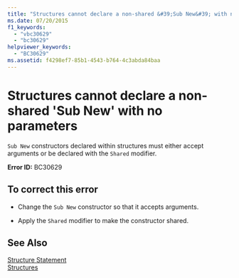 ```yaml
---
title: "Structures cannot declare a non-shared &#39;Sub New&#39; with no parameters"
ms.date: 07/20/2015
f1_keywords: 
  - "vbc30629"
  - "bc30629"
helpviewer_keywords: 
  - "BC30629"
ms.assetid: f4298ef7-85b1-4543-b764-4c3abda84baa
---
```

# Structures cannot declare a non-shared &#39;Sub New&#39; with no parameters
`Sub New` constructors declared within structures must either accept arguments or be declared with the `Shared` modifier.  
  
 **Error ID:** BC30629  
  
## To correct this error  
  
- Change the `Sub New` constructor so that it accepts arguments.  
  
- Apply the `Shared` modifier to make the constructor shared.  
  
## See Also  
 [Structure Statement](../../visual-basic/language-reference/statements/structure-statement.md)  
 [Structures](../../visual-basic/programming-guide/language-features/data-types/structures.md)
